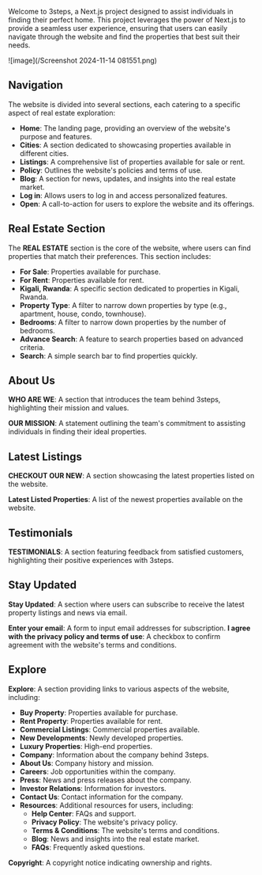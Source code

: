 Welcome to 3steps, a Next.js project designed to assist individuals in finding their perfect home. This project leverages the power of Next.js to provide a seamless user experience, ensuring that users can easily navigate through the website and find the properties that best suit their needs.

![image](/Screenshot 2024-11-14 081551.png)


## Navigation

The website is divided into several sections, each catering to a specific aspect of real estate exploration:

- **Home**: The landing page, providing an overview of the website's purpose and features.
- **Cities**: A section dedicated to showcasing properties available in different cities.
- **Listings**: A comprehensive list of properties available for sale or rent.
- **Policy**: Outlines the website's policies and terms of use.
- **Blog**: A section for news, updates, and insights into the real estate market.
- **Log in**: Allows users to log in and access personalized features.
- **Open**: A call-to-action for users to explore the website and its offerings.

## Real Estate Section

The **REAL ESTATE** section is the core of the website, where users can find properties that match their preferences. This section includes:

- **For Sale**: Properties available for purchase.
- **For Rent**: Properties available for rent.
- **Kigali, Rwanda**: A specific section dedicated to properties in Kigali, Rwanda.
- **Property Type**: A filter to narrow down properties by type (e.g., apartment, house, condo, townhouse).
- **Bedrooms**: A filter to narrow down properties by the number of bedrooms.
- **Advance Search**: A feature to search properties based on advanced criteria.
- **Search**: A simple search bar to find properties quickly.

## About Us

**WHO ARE WE**: A section that introduces the team behind 3steps, highlighting their mission and values.

**OUR MISSION**: A statement outlining the team's commitment to assisting individuals in finding their ideal properties.

## Latest Listings

**CHECKOUT OUR NEW**: A section showcasing the latest properties listed on the website.

**Latest Listed Properties**: A list of the newest properties available on the website.

## Testimonials

**TESTIMONIALS**: A section featuring feedback from satisfied customers, highlighting their positive experiences with 3steps.

## Stay Updated

**Stay Updated**: A section where users can subscribe to receive the latest property listings and news via email.

**Enter your email**: A form to input email addresses for subscription.
**I agree with the privacy policy and terms of use**: A checkbox to confirm agreement with the website's terms and conditions.

## Explore

**Explore**: A section providing links to various aspects of the website, including:

- **Buy Property**: Properties available for purchase.
- **Rent Property**: Properties available for rent.
- **Commercial Listings**: Commercial properties available.
- **New Developments**: Newly developed properties.
- **Luxury Properties**: High-end properties.
- **Company**: Information about the company behind 3steps.
- **About Us**: Company history and mission.
- **Careers**: Job opportunities within the company.
- **Press**: News and press releases about the company.
- **Investor Relations**: Information for investors.
- **Contact Us**: Contact information for the company.
- **Resources**: Additional resources for users, including:
  - **Help Center**: FAQs and support.
  - **Privacy Policy**: The website's privacy policy.
  - **Terms & Conditions**: The website's terms and conditions.
  - **Blog**: News and insights into the real estate market.
  - **FAQs**: Frequently asked questions.

**Copyright**: A copyright notice indicating ownership and rights.

